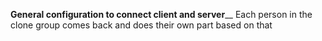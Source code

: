 **General configuration to connect client and server**__
Each person in the clone group comes back and does their own part based on that
